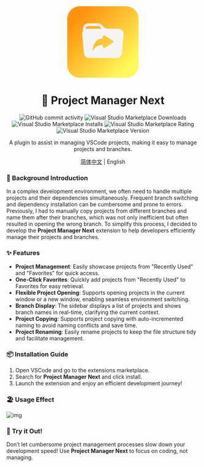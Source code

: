 <div align="center">

<img src="https://raw.githubusercontent.com/Dolov/vscode-project-manager/d92f35932d87b5692867752a4563fcb7f576123c/icon.svg" width="186" />

# 🌟 Project Manager Next

![GitHub commit activity](https://img.shields.io/github/commit-activity/y/dolov/vscode-project-manager)
![Visual Studio Marketplace Downloads](https://img.shields.io/visual-studio-marketplace/d/dolov.Project-manager-next)
![Visual Studio Marketplace Installs](https://img.shields.io/visual-studio-marketplace/i/dolov.Project-manager-next)
![Visual Studio Marketplace Rating](https://img.shields.io/visual-studio-marketplace/r/dolov.Project-manager-next)
![Visual Studio Marketplace Version](https://img.shields.io/visual-studio-marketplace/v/dolov.Project-manager-next)

</div>

<div align="center">

A plugin to assist in managing VSCode projects, making it easy to manage projects and branches.

[简体中文](./README.md) | English

</div>

### 🚀 Background Introduction

In a complex development environment, we often need to handle multiple projects and their dependencies simultaneously. Frequent branch switching and dependency installation can be cumbersome and prone to errors. Previously, I had to manually copy projects from different branches and name them after their branches, which was not only inefficient but often resulted in opening the wrong branch. To simplify this process, I decided to develop the **Project Manager Next** extension to help developers efficiently manage their projects and branches.

### ✨ Features

- **Project Management**: Easily showcase projects from "Recently Used" and "Favorites" for quick access.
- **One-Click Favorites**: Quickly add projects from "Recently Used" to Favorites for easy retrieval.
- **Flexible Project Opening**: Supports opening projects in the current window or a new window, enabling seamless environment switching.
- **Branch Display**: The sidebar displays a list of projects and shows branch names in real-time, clarifying the current context.
- **Project Copying**: Supports project copying with auto-incremented naming to avoid naming conflicts and save time.
- **Project Renaming**: Easily rename projects to keep the file structure tidy and facilitate management.

### 📦 Installation Guide

1. Open VSCode and go to the extensions marketplace.
2. Search for **Project Manager Next** and click install.
3. Launch the extension and enjoy an efficient development journey!

### 🏖️ Usage Effect

![img](https://cdn.clickapaas.com/uPic/QkGsMk.png)

### 🎉 Try it Out!

Don’t let cumbersome project management processes slow down your development speed! Use **Project Manager Next** to focus on coding, not managing.
